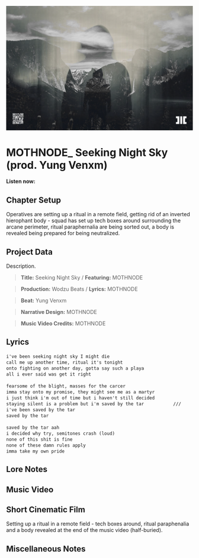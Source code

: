![](cover-theme.png)

# MOTHNODE_ Seeking Night Sky (prod. Yung Venxm)

**Listen now:** 

## Chapter Setup

Operatives are setting up a ritual in a remote field, getting rid of an inverted hierophant body - squad has set up tech boxes around surrounding the arcane perimeter, ritual paraphernalia are being sorted out, a body is revealed being prepared for being neutralized.

## Project Data

Description.

> **Title:** Seeking Night Sky / **Featuring:** MOTHNODE

> **Production:** Wodzu Beats / **Lyrics:** MOTHNODE

> **Beat:** Yung Venxm

> **Narrative Design:** MOTHNODE

> **Music Video Credits:** MOTHNODE


## Lyrics

```
i've been seeking night sky I might die 
call me up another time, ritual it's tonight 
onto fighting on another day, gotta say such a playa
all i ever said was get it right

fearsome of the blight, masses for the carcer
imma stay onto my promise, they might see me as a martyr
i just think i'm out of time but i haven't still decided
staying silent is a problem but i'm saved by the tar           /// i've been saved by the tar
saved by the tar

saved by the tar aah
i decided why try, semitones crash (loud)
none of this shit is fine
none of these damn rules apply
imma take my own pride

```

## Lore Notes

## Music Video

## Short Cinematic Film

Setting up a ritual in a remote field - tech boxes around, ritual paraphenalia and a body revealed at the end of the music video (half-buried).

## Miscellaneous Notes
